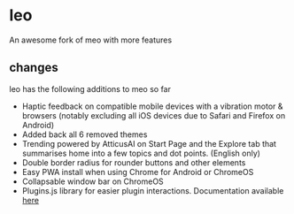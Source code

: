 # leo
An awesome fork of meo with more features

## changes
leo has the following additions to meo so far

- Haptic feedback on compatible mobile devices with a vibration motor & browsers (notably excluding all iOS devices due to Safari and Firefox on Android)
- Added back all 6 removed themes
- Trending powered by AtticusAI on Start Page and the Explore tab that summarises home into a few topics and dot points. (English only)
- Double border radius for rounder buttons and other elements
- Easy PWA install when using Chrome for Android or ChromeOS
- Collapsable window bar on ChromeOS
- Plugins.js library for easier plugin interactions. Documentation available [here](https://github.com/JoshAtticus/leo/wiki/Plugins.js-Documentation)
